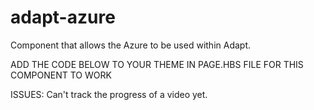 adapt-azure
================

Component that allows the Azure to be used within Adapt. 

ADD THE CODE BELOW TO YOUR THEME IN PAGE.HBS FILE FOR THIS COMPONENT TO WORK

<script id="azurejs" src="https://amp.azure.net/libs/amp/1.8.3/azuremediaplayer.min.js"></script>
<link rel="stylesheet" id="azurecss" href="https://amp.azure.net/libs/amp/1.8.3/skins/amp-default/azuremediaplayer.min.css">

ISSUES: Can't track the progress of a video yet.
